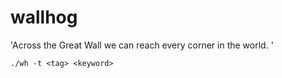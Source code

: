 # wallhog

'Across the Great Wall we can reach every corner in the world. '

`./wh -t <tag> <keyword>`